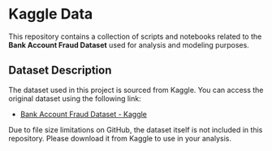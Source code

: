 # Kaggle Data

This repository contains a collection of scripts and notebooks related to the **Bank Account Fraud Dataset** used for analysis and modeling purposes.

## Dataset Description

The dataset used in this project is sourced from Kaggle. You can access the original dataset using the following link:

- [Bank Account Fraud Dataset - Kaggle](https://www.kaggle.com/datasets/sgpjesus/bank-account-fraud-dataset-neurips-2022?select=Base.csv)

Due to file size limitations on GitHub, the dataset itself is not included in this repository. Please download it from Kaggle to use in your analysis.
